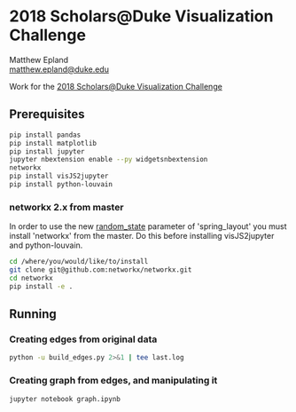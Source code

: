 # 2018 Scholars@Duke Visualization Challenge
Matthew Epland  
matthew.epland@duke.edu  

Work for the [2018 Scholars@Duke Visualization Challenge](https://rc.duke.edu/scholars-vis-challenge-2018)  

## Prerequisites
```bash
pip install pandas
pip install matplotlib
pip install jupyter
jupyter nbextension enable --py widgetsnbextension
networkx
pip install visJS2jupyter
pip install python-louvain
```

### networkx 2.x from master
In order to use the new [random\_state](https://github.com/networkx/networkx/blob/a8a51d4763b01c034349fbc752713f47c637a81f/networkx/drawing/layout.py#L294) parameter of 'spring\_layout' you must install 'networkx' from the master. Do this before installing visJS2jupyter and python-louvain.
```bash
cd /where/you/would/like/to/install
git clone git@github.com:networkx/networkx.git
cd networkx
pip install -e .
```

## Running
### 

### Creating edges from original data
```bash
python -u build_edges.py 2>&1 | tee last.log
```

### Creating graph from edges, and manipulating it
```bash
jupyter notebook graph.ipynb
```

